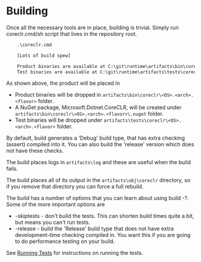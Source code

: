 # Building

Once all the necessary tools are in place, building is trivial. Simply run coreclr.cmd/sh script that lives in the repository root.

```bat
    .\coreclr.cmd

    [Lots of build spew]

    Product binaries are available at C:\git\runtime\artifacts\bin\coreclr\Windows_NT.x64.debug
    Test binaries are available at C:\git\runtime\artifacts\tests\coreclr\Windows_NT.x64.debug
```

As shown above, the product will be placed in

- Product binaries will be dropped in `artifacts\bin\coreclr\<OS>.<arch>.<flavor>` folder.
- A NuGet package, Microsoft.Dotnet.CoreCLR, will be created under `artifacts\bin\coreclr\<OS>.<arch>.<flavor>\.nuget` folder.
- Test binaries will be dropped under `artifacts\tests\coreclr\<OS>.<arch>.<flavor>` folder.

By default, build generates a 'Debug' build type, that has extra checking (assert) compiled into it. You can
also build the 'release' version which does not have these checks.

The build places logs in `artifacts\log` and these are useful when the build fails.

The build places all of its output in the `artifacts\obj\coreclr` directory, so if you remove that directory you can force a
full rebuild.

The build has a number of options that you can learn about using build -?.   Some of the more important options are

 * -skiptests - don't build the tests.   This can shorten build times quite a bit, but means you can't run tests.
 * -release - build the 'Release' build type that does not have extra development-time checking compiled in.
 You want this if you are going to do performance testing on your build.

See [Running Tests](../../testing/coreclr-testing.md) for instructions on running the tests.
